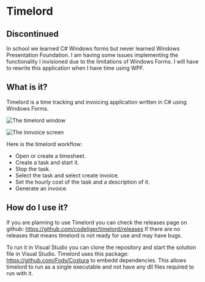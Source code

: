 # Timelord

## **Discontinued**

In school we learned C# Windows forms but never learned Windows Presentation Foundation.
I am having some issues implementing the functionality I invisioned due to the limitations of Windows Forms.
I will have to rewrite this application when I have time using WPF.

## What is it?
Timelord is a time tracking and invoicing application written in C# using Windows Forms.

![The timelord window](http://i.imgur.com/qZPQPbz.jpg)

![The innvoice screen](http://i.imgur.com/65DEIhQ.jpg)

Here is the timelord workflow:
* Open or create a timesheet.
* Create a task and start it.
* Stop the task.
* Select the task and select create invoice.
* Set the hourly cost of the task and a description of it.
* Generate an invoice.

## How do I use it?

If you are planning to use Timelord you can check the releases page on github: https://github.com/codeliger/timelord/releases
If there are no releases that means timelord is not ready for use and may have bugs.

To run it in Visual Studio you can clone the repository and start the solution file in Visual Studio.
Timelord uses this package: https://github.com/Fody/Costura to embedd dependencies.
This allows timelord to run as a single executable and not have any dll files required to run with it.
